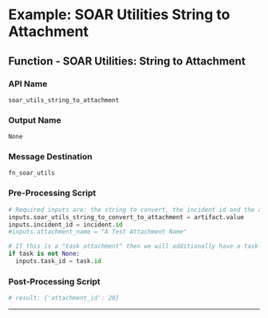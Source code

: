 <!--
    DO NOT MANUALLY EDIT THIS FILE
    THIS FILE IS AUTOMATICALLY GENERATED WITH resilient-sdk codegen
-->

# Example: SOAR Utilities String to Attachment

## Function - SOAR Utilities: String to Attachment

### API Name
`soar_utils_string_to_attachment`

### Output Name
`None`

### Message Destination
`fn_soar_utils`

### Pre-Processing Script
```python
# Required inputs are: the string to convert, the incident id and the attachment name
inputs.soar_utils_string_to_convert_to_attachment = artifact.value
inputs.incident_id = incident.id
#inputs.attachment_name = "A Test Attachment Name"

# If this is a "task attachment" then we will additionally have a task-id
if task is not None:
  inputs.task_id = task.id
```

### Post-Processing Script
```python
# result: {'attachment_id': 28}

```

---

